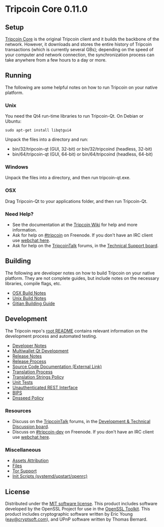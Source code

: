 Tripcoin Core 0.11.0
=====================

Setup
---------------------
[Tripcoin Core](http://tripcoin.org/en/download) is the original Tripcoin client and it builds the backbone of the network. However, it downloads and stores the entire history of Tripcoin transactions (which is currently several GBs); depending on the speed of your computer and network connection, the synchronization process can take anywhere from a few hours to a day or more.

Running
---------------------
The following are some helpful notes on how to run Tripcoin on your native platform. 

### Unix

You need the Qt4 run-time libraries to run Tripcoin-Qt. On Debian or Ubuntu:

	sudo apt-get install libqtgui4

Unpack the files into a directory and run:

- bin/32/tripcoin-qt (GUI, 32-bit) or bin/32/tripcoind (headless, 32-bit)
- bin/64/tripcoin-qt (GUI, 64-bit) or bin/64/tripcoind (headless, 64-bit)



### Windows

Unpack the files into a directory, and then run tripcoin-qt.exe.

### OSX

Drag Tripcoin-Qt to your applications folder, and then run Tripcoin-Qt.

### Need Help?

* See the documentation at the [Tripcoin Wiki](https://en.tripcoin.it/wiki/Main_Page)
for help and more information.
* Ask for help on [#tripcoin](http://webchat.freenode.net?channels=tripcoin) on Freenode. If you don't have an IRC client use [webchat here](http://webchat.freenode.net?channels=tripcoin).
* Ask for help on the [TripcoinTalk](https://tripcointalk.org/) forums, in the [Technical Support board](https://tripcointalk.org/index.php?board=4.0).

Building
---------------------
The following are developer notes on how to build Tripcoin on your native platform. They are not complete guides, but include notes on the necessary libraries, compile flags, etc.

- [OSX Build Notes](build-osx.md)
- [Unix Build Notes](build-unix.md)
- [Gitian Building Guide](gitian-building.md)

Development
---------------------
The Tripcoin repo's [root README](https://github.com/tripcoin/tripcoin/blob/master/README.md) contains relevant information on the development process and automated testing.

- [Developer Notes](developer-notes.md)
- [Multiwallet Qt Development](multiwallet-qt.md)
- [Release Notes](release-notes.md)
- [Release Process](release-process.md)
- [Source Code Documentation (External Link)](https://dev.visucore.com/tripcoin/doxygen/)
- [Translation Process](translation_process.md)
- [Translation Strings Policy](translation_strings_policy.md)
- [Unit Tests](unit-tests.md)
- [Unauthenticated REST Interface](REST-interface.md)
- [BIPS](bips.md)
- [Dnsseed Policy](dnsseed-policy.md)

### Resources
* Discuss on the [TripcoinTalk](https://tripcointalk.org/) forums, in the [Development & Technical Discussion board](https://tripcointalk.org/index.php?board=6.0).
* Discuss on [#tripcoin-dev](http://webchat.freenode.net/?channels=tripcoin) on Freenode. If you don't have an IRC client use [webchat here](http://webchat.freenode.net/?channels=tripcoin-dev).

### Miscellaneous
- [Assets Attribution](assets-attribution.md)
- [Files](files.md)
- [Tor Support](tor.md)
- [Init Scripts (systemd/upstart/openrc)](init.md)

License
---------------------
Distributed under the [MIT software license](http://www.opensource.org/licenses/mit-license.php).
This product includes software developed by the OpenSSL Project for use in the [OpenSSL Toolkit](https://www.openssl.org/). This product includes
cryptographic software written by Eric Young ([eay@cryptsoft.com](mailto:eay@cryptsoft.com)), and UPnP software written by Thomas Bernard.
